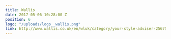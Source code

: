 ```yaml
---
title: Wallis
date: 2017-05-06 10:28:00 Z
position: 6
logo: "/uploads/logo__wallis.png"
link: http://www.wallis.co.uk/en/wluk/category/your-style-adviser-2567573/home?geoip=noredirect
---
```


